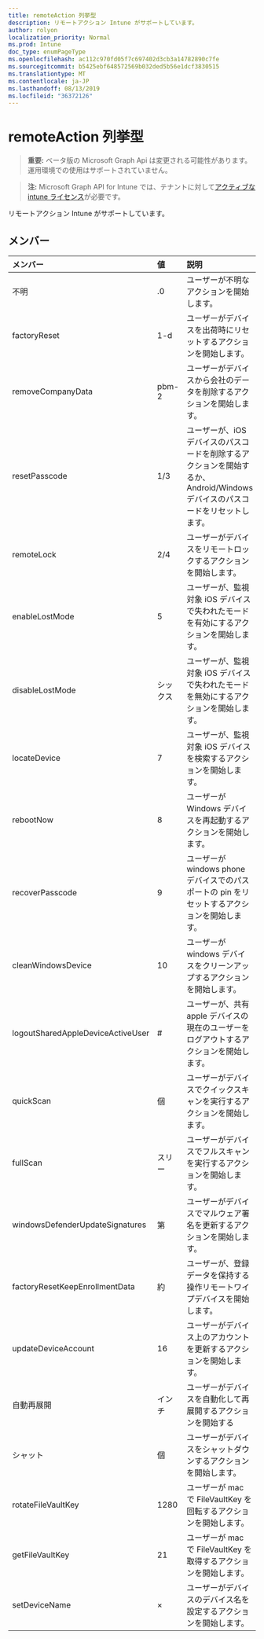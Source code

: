 ```yaml
---
title: remoteAction 列挙型
description: リモートアクション Intune がサポートしています。
author: rolyon
localization_priority: Normal
ms.prod: Intune
doc_type: enumPageType
ms.openlocfilehash: ac112c970fd05f7c697402d3cb3a14782890c7fe
ms.sourcegitcommit: b5425ebf648572569b032ded5b56e1dcf3830515
ms.translationtype: MT
ms.contentlocale: ja-JP
ms.lasthandoff: 08/13/2019
ms.locfileid: "36372126"
---
```

# <a name="remoteaction-enum-type"></a>remoteAction 列挙型

> **重要:** ベータ版の Microsoft Graph Api は変更される可能性があります。運用環境での使用はサポートされていません。

> **注:** Microsoft Graph API for Intune では、テナントに対して[アクティブな intune ライセンス](https://go.microsoft.com/fwlink/?linkid=839381)が必要です。

リモートアクション Intune がサポートしています。

## <a name="members"></a>メンバー
|メンバー|値|説明|
|:---|:---|:---|
|不明|.0|ユーザーが不明なアクションを開始します。|
|factoryReset|1-d|ユーザーがデバイスを出荷時にリセットするアクションを開始します。 |
|removeCompanyData|pbm-2|ユーザーがデバイスから会社のデータを削除するアクションを開始します。 |
|resetPasscode|1/3|ユーザーが、iOS デバイスのパスコードを削除するアクションを開始するか、Android/Windows デバイスのパスコードをリセットします。 |
|remoteLock|2/4|ユーザーがデバイスをリモートロックするアクションを開始します。|
|enableLostMode|5|ユーザーが、監視対象 iOS デバイスで失われたモードを有効にするアクションを開始します。|
|disableLostMode|シックス|ユーザーが、監視対象 iOS デバイスで失われたモードを無効にするアクションを開始します。|
|locateDevice|7|ユーザーが、監視対象 iOS デバイスを検索するアクションを開始します。|
|rebootNow|8 |ユーザーが Windows デバイスを再起動するアクションを開始します。|
|recoverPasscode|9 |ユーザーが windows phone デバイスでのパスポートの pin をリセットするアクションを開始します。|
|cleanWindowsDevice|10 |ユーザーが windows デバイスをクリーンアップするアクションを開始します。|
|logoutSharedAppleDeviceActiveUser|#|ユーザーが、共有 apple デバイスの現在のユーザーをログアウトするアクションを開始します。|
|quickScan|個|ユーザーがデバイスでクイックスキャンを実行するアクションを開始します。|
|fullScan|スリー|ユーザーがデバイスでフルスキャンを実行するアクションを開始します。|
|windowsDefenderUpdateSignatures|第|ユーザーがデバイスでマルウェア署名を更新するアクションを開始します。|
|factoryResetKeepEnrollmentData|約|ユーザーが、登録データを保持する操作リモートワイプデバイスを開始します。|
|updateDeviceAccount|16|ユーザーがデバイス上のアカウントを更新するアクションを開始します。|
|自動再展開|インチ|ユーザーがデバイスを自動化して再展開するアクションを開始する|
|シャット|個|ユーザーがデバイスをシャットダウンするアクションを開始します。|
|rotateFileVaultKey|1280|ユーザーが mac で FileVaultKey を回転するアクションを開始します。|
|getFileVaultKey|21|ユーザーが mac で FileVaultKey を取得するアクションを開始します。|
|setDeviceName|×|ユーザーがデバイスのデバイス名を設定するアクションを開始します。|



